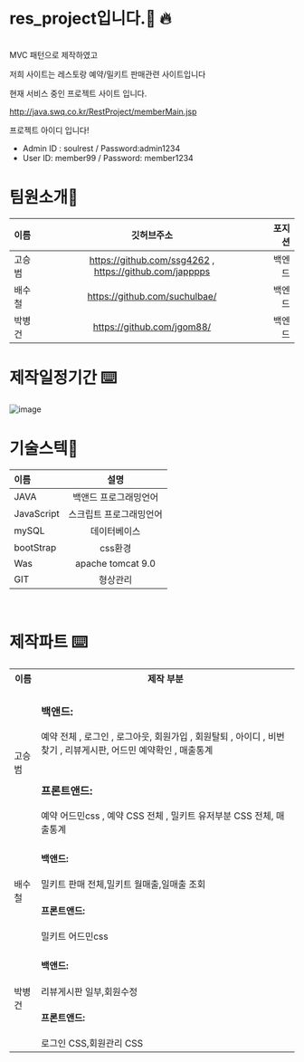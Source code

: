 # res_project입니다.🙏 🔥
<br>
MVC 패턴으로 제작하였고<br>


저희 사이트는 레스토랑 예약/밀키트 판매관련 사이트입니다<br>


현재 서비스 중인 프로젝트 사이트 입니다.


http://java.swq.co.kr/RestProject/memberMain.jsp
    

프로젝트 아이디 입니다!
* Admin ID : soulrest / Password:admin1234
* User ID: member99 /  Password: member1234


# 팀원소개🙇


|이름|깃허브주소|포지션|
|:---|:---:|---:|
|고승범|https://github.com/ssg4262 , https://github.com/japppps|백엔드|
|배수철|https://github.com/suchulbae/|백엔드|
|박병건|https://github.com/jgom88/|백엔드|

# 제작일정기간 ⌨️

![image](https://user-images.githubusercontent.com/102967026/167982568-879c4214-95cd-4243-a337-bee49cab1866.png)






# 기술스텍🔨


|이름|설명|
|:---|:---:|
|JAVA|백앤드 프로그래밍언어|
|JavaScript|스크립트 프로그래밍언어|
|mySQL|	데이터베이스|
|bootStrap|css환경|
|Was|apache tomcat 9.0|
|GIT|형상관리|
<br>

# 제작파트 ⌨️
<table>
       <tr>
        <th>이름</th>
         <th>제작 부분</th>
      <tr/>  
  <tr>
     <td rowspan="2">고승범</td>
    <td rowspan="2"> <h3>백앤드:</h3> 예약 전체 , 로그인 , 로그아웃, 회원가입 , 회원탈퇴  , 아이디 , 비번찾기 , 리뷰게시판, 어드민 예약확인 , 매출통계<br><br>
   <h3>프론트앤드:</h3> 예약 어드민css , 예약 CSS 전체 , 밀키트 유저부분 CSS 전체, 매출통계
      </td> 
  </tr>
  <tr>

  </tr>
  <tr>
    <td>배수철</td> 
         <td><h4>백앤드:</h4>밀키트 판매 전체,밀키트 월매출,일매출 조회 <br>
       <h4>프론트앤드: </h4> 밀키트 어드민css
      </td> 
  </tr>
      <tr>
    <td>박병건</td> 
         <td><h4>백앤드:</h4> 리뷰게시판 일부,회원수정  <br>
       <h4>프론트앤드: </h4>로그인 CSS,회원관리 CSS
      </td> 
  </tr>
</table>




